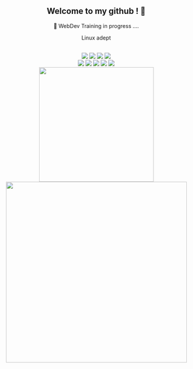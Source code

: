 
<section align="center">
  
  <h1>Welcome to my github ! 👋  </h1>
  <p>👀 WebDev Training in progress ....</p>
  <p>Linux adept</p>
  
  <br />
    <img src="https://img.shields.io/badge/Node.js-43853D?style=for-the-badge&logo=node.js&logoColor=white"/>  
    <img src="https://img.shields.io/badge/MongoDB-4EA94B?style=for-the-badge&logo=mongodb&logoColor=white"/>
    <img src="https://img.shields.io/badge/PHP-777BB4?style=for-the-badge&logo=php&logoColor=white"              />
  	<img src="https://img.shields.io/badge/MySQL-005C84?style=for-the-badge&logo=mysql&logoColor=white"          /> 

  <br />
    <img src="https://img.shields.io/badge/JavaScript-323330?style=for-the-badge&logo=javascript&logoColor=F7DF1E" />
  	<img src="https://img.shields.io/badge/HTML5-E34F26?style=for-the-badge&logo=html5&logoColor=white"          />
    <img src="https://img.shields.io/badge/CSS3-1572B6?style=for-the-badge&logo=css3&logoColor=white"            />
  	<img src="https://img.shields.io/badge/Sass-CC6699?style=for-the-badge&logo=sass&logoColor=white"            />    
  	<img src="https://img.shields.io/badge/Bootstrap-563D7C?style=for-the-badge&logo=bootstrap&logoColor=white"  />
  <br />
  <a  href ="https://github.com/AlineBsr/github-readme-stats" > 
    <img src="https://github-readme-stats.vercel.app/api/top-langs/?username=AlineBsr&hide_border=true&theme=onedark&layout=compact&repo=github-readme-stats" width="301px" />
    <img src ="https://github-readme-stats.vercel.app/api?username=AlineBsr&theme=onedark&count_private=true&hide=stars,issues&show_icons=true&hide_border=true&disable_animations=1" width="475px" />
  </a>
</section>

 

<!--
**AlineBsr/AlineBsr** is a ✨ _special_ ✨ repository because its `README.md` (this file) appears on your GitHub profile.

Here are some ideas to get you started:
- 🔭 I’m currently working on ...

- 🌱 I’m currently learning  HTML/CSS, JavaScript, PHP, SQL 
- 🔭 I’m currently working on ...
- 🌱 I’m currently learning ...
- 👯 I’m looking to collaborate on ...
- 🤔 I’m looking for help with ...
- 💬 Ask me about ...
- 📫 How to reach me: ...
- 😄 Pronouns: ...
- ⚡ Fun fact: ...
-->
